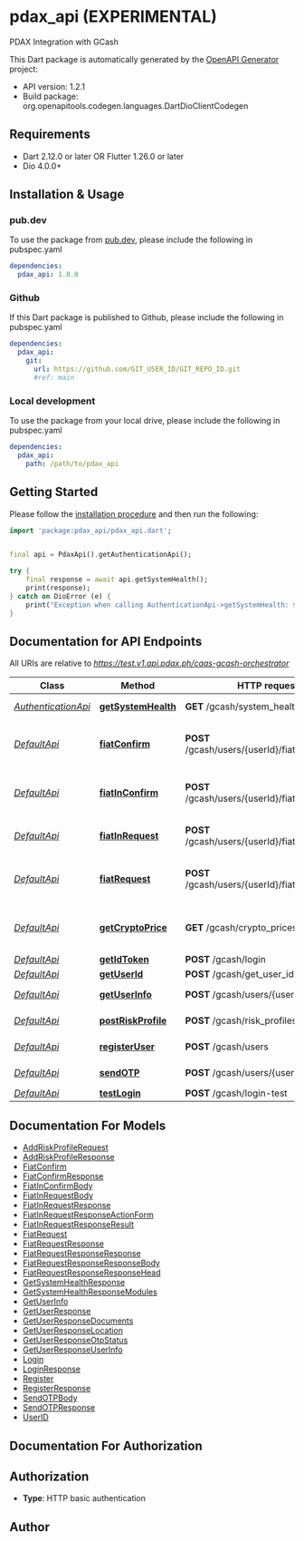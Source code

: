 # pdax_api (EXPERIMENTAL)
PDAX Integration with GCash

This Dart package is automatically generated by the [OpenAPI Generator](https://openapi-generator.tech) project:

- API version: 1.2.1
- Build package: org.openapitools.codegen.languages.DartDioClientCodegen

## Requirements

* Dart 2.12.0 or later OR Flutter 1.26.0 or later
* Dio 4.0.0+

## Installation & Usage

### pub.dev
To use the package from [pub.dev](https://pub.dev), please include the following in pubspec.yaml
```yaml
dependencies:
  pdax_api: 1.0.0
```

### Github
If this Dart package is published to Github, please include the following in pubspec.yaml
```yaml
dependencies:
  pdax_api:
    git:
      url: https://github.com/GIT_USER_ID/GIT_REPO_ID.git
      #ref: main
```

### Local development
To use the package from your local drive, please include the following in pubspec.yaml
```yaml
dependencies:
  pdax_api:
    path: /path/to/pdax_api
```

## Getting Started

Please follow the [installation procedure](#installation--usage) and then run the following:

```dart
import 'package:pdax_api/pdax_api.dart';


final api = PdaxApi().getAuthenticationApi();

try {
    final response = await api.getSystemHealth();
    print(response);
} catch on DioError (e) {
    print("Exception when calling AuthenticationApi->getSystemHealth: $e\n");
}

```

## Documentation for API Endpoints

All URIs are relative to *https://test.v1.api.pdax.ph/caas-gcash-orchestrator*

Class | Method | HTTP request | Description
------------ | ------------- | ------------- | -------------
[*AuthenticationApi*](doc/AuthenticationApi.md) | [**getSystemHealth**](doc/AuthenticationApi.md#getsystemhealth) | **GET** /gcash/system_health | Get System Health
[*DefaultApi*](doc/DefaultApi.md) | [**fiatConfirm**](doc/DefaultApi.md#fiatconfirm) | **POST** /gcash/users/{userId}/fiat_out_confirm | Confirm fiat request to GCash Cash Out
[*DefaultApi*](doc/DefaultApi.md) | [**fiatInConfirm**](doc/DefaultApi.md#fiatinconfirm) | **POST** /gcash/users/{userId}/fiat_in_confirm | Confirm fiat request to GCash Cash In
[*DefaultApi*](doc/DefaultApi.md) | [**fiatInRequest**](doc/DefaultApi.md#fiatinrequest) | **POST** /gcash/users/{userId}/fiat_in_request | Fiat request to GCash Cash In
[*DefaultApi*](doc/DefaultApi.md) | [**fiatRequest**](doc/DefaultApi.md#fiatrequest) | **POST** /gcash/users/{userId}/fiat_out_request | Create new fiat request to GCash Cash In
[*DefaultApi*](doc/DefaultApi.md) | [**getCryptoPrice**](doc/DefaultApi.md#getcryptoprice) | **GET** /gcash/crypto_prices | Get PDAX crypto market prices
[*DefaultApi*](doc/DefaultApi.md) | [**getIdToken**](doc/DefaultApi.md#getidtoken) | **POST** /gcash/login | Get idToken
[*DefaultApi*](doc/DefaultApi.md) | [**getUserId**](doc/DefaultApi.md#getuserid) | **POST** /gcash/get_user_id | Get User ID
[*DefaultApi*](doc/DefaultApi.md) | [**getUserInfo**](doc/DefaultApi.md#getuserinfo) | **POST** /gcash/users/{userId} | Get User Info
[*DefaultApi*](doc/DefaultApi.md) | [**postRiskProfile**](doc/DefaultApi.md#postriskprofile) | **POST** /gcash/risk_profiles | Post user&#39;s Risk Profile
[*DefaultApi*](doc/DefaultApi.md) | [**registerUser**](doc/DefaultApi.md#registeruser) | **POST** /gcash/users | Add new user
[*DefaultApi*](doc/DefaultApi.md) | [**sendOTP**](doc/DefaultApi.md#sendotp) | **POST** /gcash/users/{userId}/otp | Send OTP email
[*DefaultApi*](doc/DefaultApi.md) | [**testLogin**](doc/DefaultApi.md#testlogin) | **POST** /gcash/login-test | Get idToken


## Documentation For Models

 - [AddRiskProfileRequest](doc/AddRiskProfileRequest.md)
 - [AddRiskProfileResponse](doc/AddRiskProfileResponse.md)
 - [FiatConfirm](doc/FiatConfirm.md)
 - [FiatConfirmResponse](doc/FiatConfirmResponse.md)
 - [FiatInConfirmBody](doc/FiatInConfirmBody.md)
 - [FiatInRequestBody](doc/FiatInRequestBody.md)
 - [FiatInRequestResponse](doc/FiatInRequestResponse.md)
 - [FiatInRequestResponseActionForm](doc/FiatInRequestResponseActionForm.md)
 - [FiatInRequestResponseResult](doc/FiatInRequestResponseResult.md)
 - [FiatRequest](doc/FiatRequest.md)
 - [FiatRequestResponse](doc/FiatRequestResponse.md)
 - [FiatRequestResponseResponse](doc/FiatRequestResponseResponse.md)
 - [FiatRequestResponseResponseBody](doc/FiatRequestResponseResponseBody.md)
 - [FiatRequestResponseResponseHead](doc/FiatRequestResponseResponseHead.md)
 - [GetSystemHealthResponse](doc/GetSystemHealthResponse.md)
 - [GetSystemHealthResponseModules](doc/GetSystemHealthResponseModules.md)
 - [GetUserInfo](doc/GetUserInfo.md)
 - [GetUserResponse](doc/GetUserResponse.md)
 - [GetUserResponseDocuments](doc/GetUserResponseDocuments.md)
 - [GetUserResponseLocation](doc/GetUserResponseLocation.md)
 - [GetUserResponseOtpStatus](doc/GetUserResponseOtpStatus.md)
 - [GetUserResponseUserInfo](doc/GetUserResponseUserInfo.md)
 - [Login](doc/Login.md)
 - [LoginResponse](doc/LoginResponse.md)
 - [Register](doc/Register.md)
 - [RegisterResponse](doc/RegisterResponse.md)
 - [SendOTPBody](doc/SendOTPBody.md)
 - [SendOTPResponse](doc/SendOTPResponse.md)
 - [UserID](doc/UserID.md)


## Documentation For Authorization


## Authorization

- **Type**: HTTP basic authentication


## Author



